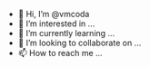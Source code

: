 - 👋 Hi, I’m @vmcoda
- 👀 I’m interested in ...
- 🌱 I’m currently learning ...
- 💞️ I’m looking to collaborate on ...
- 📫 How to reach me ...

<!---
vmcoda/vmcoda is a ✨ special ✨ repository because its `README.md` (this file) appears on your GitHub profile.
You can click the Preview link to take a look at your changes.
--->

